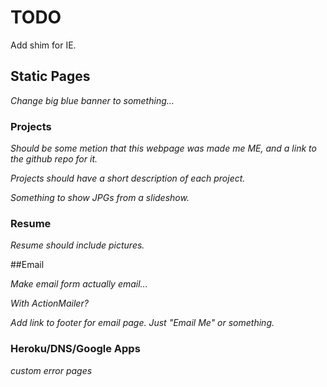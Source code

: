 # TODO

Add shim for IE.


## Static Pages

*Change big blue banner to something...*


### Projects

*Should be some metion that this webpage was made me ME, and a link to the github repo for it.*

*Projects should have a short description of each project.*

*Something to show JPGs from a slideshow.*

### Resume

*Resume should include pictures.*




##Email

*Make email form actually email...*

*With ActionMailer?*

*Add link to footer for email page. Just "Email Me" or something.*


### Heroku/DNS/Google Apps

*custom error pages*